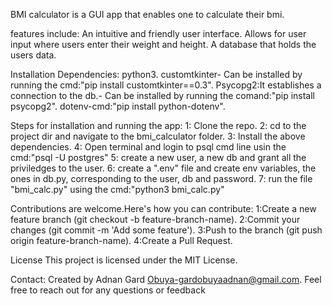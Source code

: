 BMI calculator is a GUI app that enables one to calculate their bmi.

features include:
An intuitive and friendly user interface.
Allows for user input where users enter their weight and height.
A database that holds the users data.

Installation Dependencies:
python3.
customtkinter- Can be installed by running the cmd:"pip install customtkinter==0.3".
Psycopg2:It establishes a connection to the db.- Can be installed by running the comand:"pip install psycopg2".
dotenv-cmd:"pip install python-dotenv".


Steps for installation and running the app:
1: Clone the repo.
2: cd to the project dir and navigate to the bmi_calculator folder.
3: Install the above dependencies.
4: Open terminal and login to psql cmd line usin the cmd:"psql -U postgres"
5: create a new user, a new db and grant all the priviledges to the user.
6: create a ".env" file and create env variables, the ones in db.py, corresponding to the user, db and password.
7: run the file "bmi_calc.py" using the cmd:"python3 bmi_calc.py"

Contributions are welcome.Here's how you can contribute:
1:Create a new feature branch (git checkout -b feature-branch-name).
2:Commit your changes (git commit -m 'Add some feature').
3:Push to the branch (git push origin feature-branch-name).
4:Create a Pull Request.

License This project is licensed under the MIT License.

Contact:
Created by Adnan Gard Obuya-gardobuyaadnan@gmail.com.
Feel free to reach out for any questions or feedback